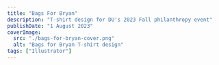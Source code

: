 ```yaml
---
title: "Bags For Bryan"
description: "T-shirt design for DU's 2023 Fall philanthropy event"
publishDate: "1 August 2023"
coverImage:
  src: "./bags-for-bryan-cover.png"
  alt: "Bags for Bryan T-shirt design"
tags: ["Illustrator"]
---
```

